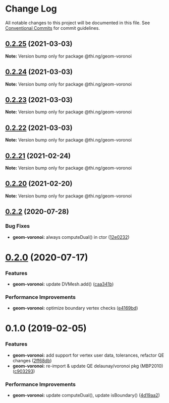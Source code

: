 # Change Log

All notable changes to this project will be documented in this file.
See [Conventional Commits](https://conventionalcommits.org) for commit guidelines.

## [0.2.25](https://github.com/thi-ng/umbrella/compare/@thi.ng/geom-voronoi@0.2.24...@thi.ng/geom-voronoi@0.2.25) (2021-03-03)

**Note:** Version bump only for package @thi.ng/geom-voronoi





## [0.2.24](https://github.com/thi-ng/umbrella/compare/@thi.ng/geom-voronoi@0.2.23...@thi.ng/geom-voronoi@0.2.24) (2021-03-03)

**Note:** Version bump only for package @thi.ng/geom-voronoi





## [0.2.23](https://github.com/thi-ng/umbrella/compare/@thi.ng/geom-voronoi@0.2.22...@thi.ng/geom-voronoi@0.2.23) (2021-03-03)

**Note:** Version bump only for package @thi.ng/geom-voronoi





## [0.2.22](https://github.com/thi-ng/umbrella/compare/@thi.ng/geom-voronoi@0.2.21...@thi.ng/geom-voronoi@0.2.22) (2021-03-03)

**Note:** Version bump only for package @thi.ng/geom-voronoi





## [0.2.21](https://github.com/thi-ng/umbrella/compare/@thi.ng/geom-voronoi@0.2.20...@thi.ng/geom-voronoi@0.2.21) (2021-02-24)

**Note:** Version bump only for package @thi.ng/geom-voronoi





## [0.2.20](https://github.com/thi-ng/umbrella/compare/@thi.ng/geom-voronoi@0.2.19...@thi.ng/geom-voronoi@0.2.20) (2021-02-20)

**Note:** Version bump only for package @thi.ng/geom-voronoi





## [0.2.2](https://github.com/thi-ng/umbrella/compare/@thi.ng/geom-voronoi@0.2.1...@thi.ng/geom-voronoi@0.2.2) (2020-07-28)


### Bug Fixes

* **geom-voronoi:** always computeDual() in ctor ([12e0232](https://github.com/thi-ng/umbrella/commit/12e023265c8d141e6c5f4e539541dfc017fdcfc1))





# [0.2.0](https://github.com/thi-ng/umbrella/compare/@thi.ng/geom-voronoi@0.1.55...@thi.ng/geom-voronoi@0.2.0) (2020-07-17)


### Features

* **geom-voronoi:** update DVMesh.add() ([caa341b](https://github.com/thi-ng/umbrella/commit/caa341b8e40630981ca71db1c7cb84e8b30f4cc6))


### Performance Improvements

* **geom-voronoi:** optimize boundary vertex checks ([e4169bd](https://github.com/thi-ng/umbrella/commit/e4169bd73107b4835c0739676bd296c0e4902b1e))





# 0.1.0 (2019-02-05)

### Features

* **geom-voronoi:** add support for vertex user data, tolerances, refactor QE changes ([2ff68db](https://github.com/thi-ng/umbrella/commit/2ff68db))
* **geom-voronoi:** re-import & update QE delaunay/voronoi pkg (MBP2010) ([c903293](https://github.com/thi-ng/umbrella/commit/c903293))

### Performance Improvements

* **geom-voronoi:** update computeDual(), update isBoundary() ([4d19aa2](https://github.com/thi-ng/umbrella/commit/4d19aa2))

